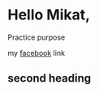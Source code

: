 # Hello Mikat,

Practice purpose

my [facebook](https://www.facebook.com/mikatctg9) link
## second heading
